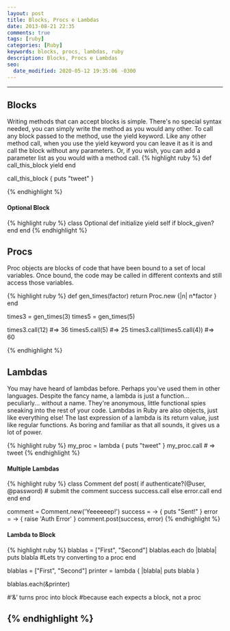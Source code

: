 ```yaml
---
layout: post
title: Blocks, Procs e Lambdas
date: 2013-08-21 22:35
comments: true
tags: [ruby]
categories: [Ruby]
keywords: blocks, procs, lambdas, ruby
description: Blocks, Procs e Lambdas
seo:
  date_modified: 2020-05-12 19:35:06 -0300
---
```


---
<!--more-->

## Blocks
Writing methods that can accept blocks is simple. There's no special syntax needed, you can simply write the method as you would any other. To call any block passed to the method, use the yield keyword. Like any other method call, when you use the yield keyword you can leave it as it is and call the block without any parameters. Or, if you wish, you can add a parameter list as you would with a method call. 
{% highlight ruby %}
def call_this_block
	yield
end

call_this_block { puts "tweet" }

{% endhighlight %}

#### Optional Block

{% highlight ruby %}
class Optional
	def initialize
	   yield self if block_given?
	end
end
{% endhighlight %}

## Procs
Proc objects are blocks of code that have been bound to a set of local variables. Once bound, the code may be called in different contexts and still access those variables.

{% highlight ruby %}
def gen_times(factor)
  return Proc.new {|n| n*factor }
end

times3 = gen_times(3)
times5 = gen_times(5)

times3.call(12)               #=> 36
times5.call(5)                #=> 25
times3.call(times5.call(4))   #=> 60

{% endhighlight %}


## Lambdas
You may have heard of lambdas before. Perhaps you've used them in other languages. Despite the fancy name, a lambda is just a function... peculiarly... without a name. They're anonymous, little functional spies sneaking into the rest of your code. Lambdas in Ruby are also objects, just like everything else! The last expression of a lambda is its return value, just like regular functions. As boring and familiar as that all sounds, it gives us a lot of power.

{% highlight ruby %}
my_proc = lambda { puts "tweet" }
my_proc.call # => tweet
{% endhighlight %}

#### Multiple Lambdas
{% highlight ruby %}
class Comment
	def post(
		if authenticate?(@user, @password)
		 	# submit the comment
			success
			success.call
		else
			error.call
		end
	end
end


comment   = Comment.new('Yeeeeeep!')
success = -> { puts "Sent!" }
error   = -> { raise 'Auth Error' }
comment.post(success, error)
{% endhighlight %}

#### Lambda to Block
{% highlight ruby %}
blablas = ["First", "Second"]
blablas.each do |blabla|
puts blabla					#Lets try converting to a proc
end

blablas = ["First", "Second"]
printer = lambda { |blabla| puts blabla }

blablas.each(&printer)       

#‘&’ turns proc into block 
#because each expects a block, not a proc 
								
{% endhighlight %}
---